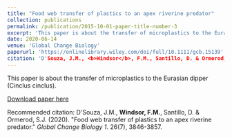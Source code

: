 ```yaml
---
title: "Food web transfer of plastics to an apex riverine predator"
collection: publications
permalink: /publication/2015-10-01-paper-title-number-3
excerpt: 'This paper is about the transfer of microplastics to the Eurasian dipper (Cinclus cinclus).'
date: 2020-06-14
venue: 'Global Change Biology'
paperurl: 'https://onlinelibrary.wiley.com/doi/full/10.1111/gcb.15139'
citation: 'D'Souza, J.M., <b>Windsor</b>, F.M., Santillo, D. & Ormerod, S.J. (2020). &quot;Food web transfer of plastics to an apex riverine predator.&quot; <i>Global Change Biology</i>. 26(7), 3846-3857.'
---
```

This paper is about the transfer of microplastics to the Eurasian dipper (Cinclus cinclus).

[Download paper here](https://onlinelibrary.wiley.com/doi/full/10.1111/gcb.15139)

Recommended citation: D'Souza, J.M., <b>Windsor, F.M.</b>, Santillo, D. & Ormerod, S.J. (2020). "Food web transfer of plastics to an apex riverine predator." <i>Global Change Biology 1</i>. 26(7), 3846-3857.
